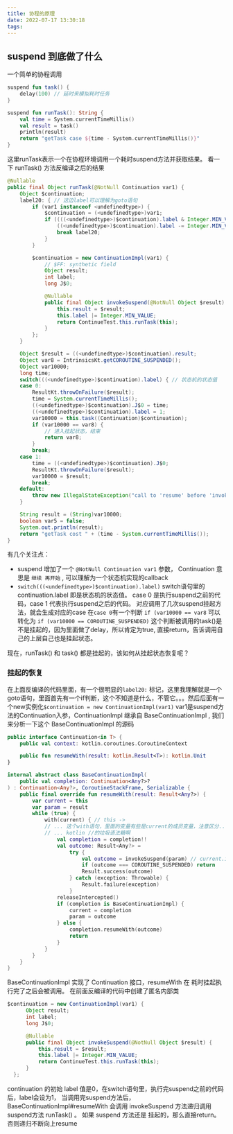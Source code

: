 ```yaml
---
title: 协程的原理
date: 2022-07-17 13:30:18
tags:
---
```


## suspend 到底做了什么

一个简单的协程调用
```kotlin
suspend fun task() {
    delay(100) // 延时来模拟耗时任务
}

suspend fun runTask(): String {
    val time = System.currentTimeMillis()
    val result = task()
    println(result)
    return "getTask case ${time - System.currentTimeMillis()}"
}
```
这里runTask表示一个在协程环境调用一个耗时suspend方法并获取结果。
看一下 runTask() 方法反编译之后的结果

```java
@Nullable
public final Object runTask(@NotNull Continuation var1) {
    Object $continuation;
    label20: { // 这边label可以理解为goto语句
        if (var1 instanceof <undefinedtype>) {
            $continuation = (<undefinedtype>)var1;
            if ((((<undefinedtype>)$continuation).label & Integer.MIN_VALUE) != 0) {
                ((<undefinedtype>)$continuation).label -= Integer.MIN_VALUE;
                break label20;
            }
        }

        $continuation = new ContinuationImpl(var1) {
            // $FF: synthetic field
            Object result;
            int label;
            long J$0;

            @Nullable
            public final Object invokeSuspend(@NotNull Object $result) {
                this.result = $result;
                this.label |= Integer.MIN_VALUE;
                return ContinueTest.this.runTask(this);
            }
        };
    }

    Object $result = ((<undefinedtype>)$continuation).result;
    Object var8 = IntrinsicsKt.getCOROUTINE_SUSPENDED();
    Object var10000;
    long time;
    switch(((<undefinedtype>)$continuation).label) { // 状态机的状态值
    case 0:
        ResultKt.throwOnFailure($result);
        time = System.currentTimeMillis();
        ((<undefinedtype>)$continuation).J$0 = time;
        ((<undefinedtype>)$continuation).label = 1;
        var10000 = this.task((Continuation)$continuation);
        if (var10000 == var8) {
            // 进入挂起状态，结束
            return var8;
        }
        break;
    case 1:
        time = ((<undefinedtype>)$continuation).J$0;
        ResultKt.throwOnFailure($result);
        var10000 = $result;
        break;
    default:
        throw new IllegalStateException("call to 'resume' before 'invoke' with coroutine");
    }

    String result = (String)var10000;
    boolean var5 = false;
    System.out.println(result);
    return "getTask cost " + (time - System.currentTimeMillis());
}
```

有几个关注点：
* suspend 增加了一个 `@NotNull Continuation var1` 参数， Continuation 意思是 `继续 再开始` , 可以理解为一个状态机实现的callback
* `switch(((<undefinedtype>)$continuation).label)`
  switch语句里的 continuation.label 即是状态机的状态值。 
  case 0 是执行suspend之前的代码，case 1 代表执行suspend之后的代码。 对应调用了几次suspend挂起方法，就会生成对应的case
  在`case 0`有一个判断
   `if (var10000 == var8` 
   可以转化为
   `if (var10000 == COROUTINE_SUSPENDED)`
 这个判断被调用的task()是不是挂起的，因为里面做了delay，所以肯定为true, 直接return，告诉调用自己的上层自己也是挂起状态。

现在，runTask() 和 task() 都是挂起的，该如何从挂起状态恢复呢？ 

### 挂起的恢复
在上面反编译的代码里面，有一个很明显的`label20:` 标记，这里我理解就是一个goto语句，里面首先有一个if判断，这个不知道是什么，不管它。。。然后后面有一个new实例化`$continuation = new ContinuationImpl(var1)` var1是suspend方法的Continuation入参，ContinuationImpl 继承自 BaseContinuationImpl , 我们来分析一下这个 BaseContinuationImpl 的源码

```kotlin
public interface Continuation<in T> {
    public val context: kotlin.coroutines.CoroutineContext

    public fun resumeWith(result: kotlin.Result<T>): kotlin.Unit
}

internal abstract class BaseContinuationImpl(
    public val completion: Continuation<Any?>?
) : Continuation<Any?>, CoroutineStackFrame, Serializable {
    public final override fun resumeWith(result: Result<Any?>) {
        var current = this
        var param = result
        while (true) {
            with(current) { // this ->
            // ... 这个with语句，里面的变量有些是current的成员变量，注意区分...
            // ... kotlin //的垃圾语法糖啊
                val completion = completion!!
                val outcome: Result<Any?> =
                    try {
                        val outcome = invokeSuspend(param) // current.invokeCurrent(param)
                        if (outcome === COROUTINE_SUSPENDED) return
                        Result.success(outcome)
                    } catch (exception: Throwable) {
                        Result.failure(exception)
                    }
                releaseIntercepted()
                if (completion is BaseContinuationImpl) {
                    current = completion
                    param = outcome
                } else {
                    completion.resumeWith(outcome)
                    return
                }
            }
        }
    }
}
```

BaseContinuationImpl 实现了 Continuation 接口，resumeWith 在 耗时挂起执行完了之后会被调用。 
在前面反编译的代码中创建了匿名内部类
```java
$continuation = new ContinuationImpl(var1) {
      Object result;
      int label;
      long J$0;

      @Nullable
      public final Object invokeSuspend(@NotNull Object $result) {
          this.result = $result;
          this.label |= Integer.MIN_VALUE;
          return ContinueTest.this.runTask(this);
      }
  };
```
continuation 的初始 label 值是0，在switch语句里，执行完suspend之前的代码后，label会设为1， 当调用完suspend方法后， BaseContinuationImpl#resumeWith 会调用 invokeSuspend 方法递归调用suspend方法 runTask() 。 如果 suspend 方法还是 挂起的，那么直接return。否则递归不断向上resume



